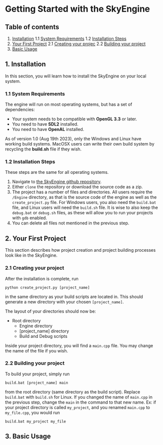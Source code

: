 # Getting Started with the SkyEngine

## Table of contents

1. [Installation](#1-installation)
    1.1 [System Requirements](#11-system-requirements)
    1.2 [Installation Steps](#12-installation-steps)
2. [Your First Project](#2-your-first-project)
    2.1 [Creating your projec](#21-creating-your-project)
    2.2 [Building your project](#22-building-your-project)
3. [Basic Usage](#3-basic-usage)

## 1. Installation

In this section, you will learn how to install the SkyEngine on your local system.

### 1.1 System Requirements

The engine will run on most operating systems, but has a set of dependencies:

- Your system needs to be compatible with **OpenGL 3.3** or later. 
- You need to have **SDL2** installed.
- You need to have **OpenAL** installed.

As of version 1.0 (Aug 19th 2023), only the Windows and Linux have working build systems. MacOSX users can write their own build system by recycling the **build.sh** file if they wish.

### 1.2 Installation Steps
These steps are the same for all operating systems.

1. Navigate to [the SkyEngine github repository](https://github.com/SkyGameEngine/engine).
2. Either `clone` the repository or download the source code as a zip.
3. The project has a number of files and directories. All users require the `/Engine` directory, as that is the source code of the engine as well as the `create_project.py` file. For Windows users, you also need the `build.bat` file, and Linux users will need the `build.sh` file. It is wise to also keep the `debug.bat` or `debug.sh` files, as these will allow you to run your projects with `gdb` enabled.
4. You can delete all files not mentioned in the previous step.

## 2. Your First Project

This section describes how project creation and project building processes look like in the SkyEngine.

### 2.1 Creating your project

After the installation is complete, run 
```
python create_project.py [project_name]
``` 
in the same directory as your build scripts are located in. This should generate a new directory with your chosen `[project_name]`.

The layout of your directories should now be:

- Root directory
    - Engine directory
    - [project_name] directory
    - Build and Debug scripts

Inside your project directory, you will find a `main.cpp` file. You may change the name of the file if you wish.

### 2.2 Building your project

To build your project, simply run 
```
build.bat [project_name] main
``` 
from the root directory (same directory as the build script). Replace `build.bat` with `build.sh` for Linux. If you changed the name of `main.cpp` in the previous step, change the `main` in the command to that new name. Ex: if your project directory is called `my_project`, and you renamed `main.cpp` to `my_file.cpp`, you would run 
```
build.bat my_project my_file
```

## 3. Basic Usage



